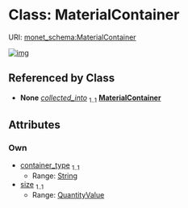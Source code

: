 
# Class: MaterialContainer




URI: [monet_schema:MaterialContainer](http://example.com/monet_schema/MaterialContainer)


[![img](https://yuml.me/diagram/nofunky;dir:TB/class/[QuantityValue],[QuantityValue]<size%201..1-++[MaterialContainer&#124;container_type:string],[MatSampProc]++-%20collected_into%201..1>[MaterialContainer],[MatSampProc])](https://yuml.me/diagram/nofunky;dir:TB/class/[QuantityValue],[QuantityValue]<size%201..1-++[MaterialContainer&#124;container_type:string],[MatSampProc]++-%20collected_into%201..1>[MaterialContainer],[MatSampProc])

## Referenced by Class

 *  **None** *[collected_into](collected_into.md)*  <sub>1..1</sub>  **[MaterialContainer](MaterialContainer.md)**

## Attributes


### Own

 * [container_type](container_type.md)  <sub>1..1</sub>
     * Range: [String](types/String.md)
 * [size](size.md)  <sub>1..1</sub>
     * Range: [QuantityValue](QuantityValue.md)
